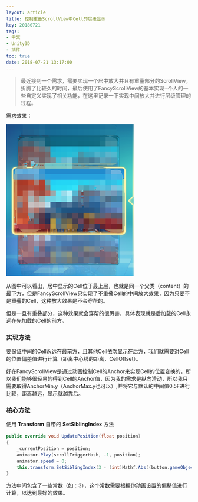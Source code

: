 ```yaml
---
layout: article
title: 控制重叠ScrollView中Cell的层级显示
key: 20180721
tags:
- 中文
- Unity3D
- 插件
toc: true
date: 2018-07-21 13:17:00
---
```

> 最近接到一个需求，需要实现一个居中放大并且有重叠部分的ScrollView，折腾了比较久的时间，最后使用了FancyScrollView的基本实现+个人的一些自定义实现了相关功能，在这里记录一下实现中间放大并进行层级管理的过程。

需求效果：

![](/images/FancyScrollView/ScrollView效果实现.png)

<!--more-->

从图中可以看出，居中显示的Cell位于最上层，也就是同一个父类（content）的最下方，但是FancyScrollView只实现了不重叠Cell的中间放大效果，因为只要不是重叠的Cell，这种放大效果是不会穿帮的。

但是一旦有重叠部分，这种效果就会穿帮的很厉害，具体表现就是后加载的Cell永远在先加载的Cell的前方。

### 实现方法

要保证中间的Cell永远在最前方，且其他Cell依次显示在后方，我们就需要对Cell的位置偏差值进行计算（距离中心线的距离，CellOffset）。

好在FancyScrollView是通过动画控制Cell的Anchor来实现Cell的位置变换的，所以我们能够很轻易的得到Cell的Anchor值，因为我的需求是纵向滑动，所以我只需要取得AnchorMin.y（AnchorMax.y也可以）,并将它与默认的中间值0.5F进行比较，距离越远，显示就越靠后。

### 核心方法

使用 __Transform__ 自带的 __SetSiblingIndex__ 方法

```c#
public override void UpdatePosition(float position)
{
	_currentPosition = position;
	animator.Play(scrollTriggerHash, -1, position);
	animator.speed = 0;
	this.transform.SetSiblingIndex(3 - (int)Mathf.Abs((button.gameObject.GetComponent<RectTransform>().anchorMin.y - 0.5F) * 10));
}
```

方法中间包含了一些常数（如：3），这个常数需要根据你动画设置的偏移值进行计算，以达到最好的效果。